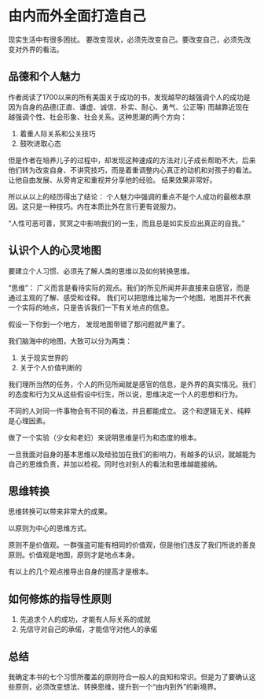 # 由内而外全面打造自己

现实生活中有很多困扰。 要改变现状，必须先改变自己。要改变自己，必须先改变对外界的看法。

## 品德和个人魅力
作者阅读了1700以来的所有美国关于成功的书，发现越早的越强调个人的成功是因为自身的品德(正直、谦虚、诚信、朴实、耐心、勇气、公正等) 而越靠近现在越强调个性、社会形象、社会关系。这种思潮的两个方向：

1. 着重人际关系和公关技巧
2. 鼓吹进取心态

但是作者在培养儿子的过程中，却发现这种速成的方法对儿子成长帮助不大，后来他们转为改变自身、不讲究技巧，而是着重调整内心真正的动机和对孩子的看法。让他自由发展、从旁肯定和重视并分享他的经验。 结果效果非常好。

所以从以上的经历得出了结论： 个人魅力中强调的重点不是个人成功的最根本原因。这只是一种技巧。内在本质比外在言行更有说服力。

“人性可恶可善，冥冥之中影响我们的一生，而且总是如实反应出真正的自我。”

## 认识个人的心灵地图
要建立个人习惯、必须先了解人类的思维以及如何转换思维。

“思维”： 广义而言是看待实际的观点。我们的所见所闻并非直接来自感官，而是通过主观的了解、感受和诠释。 我们可以把思维比喻为一个地图，地图并不代表一个实际的地点，只是告诉我们一下有关地点的信息。

假设一下你到一个地方， 发现地图带错了那问题就严重了。

我们脑海中的地图，大致可以分为两类： 

1. 关于现实世界的
2. 关于个人价值判断的

我们理所当然的任务，个人的所见所闻就是感官的信息，是外界的真实情况。我们的态度和行为又从这些假设中衍生，所以说，思维决定一个人的思想和行为。

不同的人对同一件事物会有不同的看法，并且都能成立。 这个和逻辑无关、纯粹是心理因素。

做了一个实验（少女和老妇）来说明思维是行为和态度的根本。

一旦我面对自身的基本思维以及经验加在我们的影响力，有越多的认识，就越能为自己的思维负责，并加以检视。同时也对别人的看法和思维越能接纳。


## 思维转换
思维转换可以带来非常大的成果。

以原则为中心的思维方式。

原则不是价值观。一群强盗可能有相同的价值观，但是他们违反了我们所说的善良原则。价值观是地图，原则才是地点本身。

有以上的几个观点推导出自身的提高才是根本。

## 如何修炼的指导性原则
1. 先追求个人的成功，才能有人际关系的成就
2. 先信守对自己的承偌，才能信守对他人的承偌

## 总结
我确定本书的七个习惯所覆盖的原则符合一般人的良知和常识。但是为了要确认这些原则，必须改变想法、转换思维，提升到一个“由内到外”的新境界。
